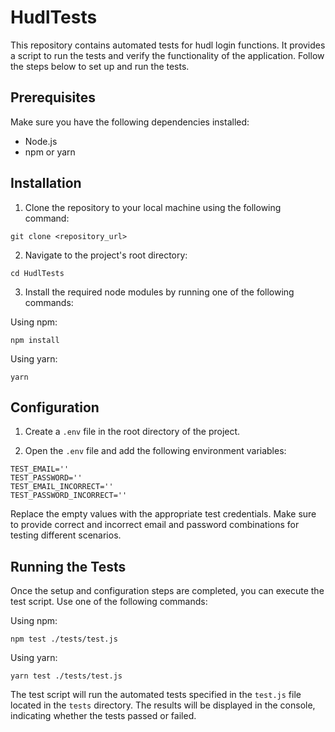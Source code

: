 # HudlTests

This repository contains automated tests for hudl login functions. It provides a script to run the tests and verify the functionality of the application. Follow the steps below to set up and run the tests.

## Prerequisites

Make sure you have the following dependencies installed:

- Node.js
- npm or yarn

## Installation

1. Clone the repository to your local machine using the following command:

```shell
git clone <repository_url>
```

2. Navigate to the project's root directory:

```shell
cd HudlTests
```

3. Install the required node modules by running one of the following commands:

Using npm:

```shell
npm install
```

Using yarn:

```shell
yarn
```

## Configuration

1. Create a `.env` file in the root directory of the project.

2. Open the `.env` file and add the following environment variables:

```dotenv
TEST_EMAIL=''
TEST_PASSWORD=''
TEST_EMAIL_INCORRECT=''
TEST_PASSWORD_INCORRECT=''
```

Replace the empty values with the appropriate test credentials. Make sure to provide correct and incorrect email and password combinations for testing different scenarios.

## Running the Tests

Once the setup and configuration steps are completed, you can execute the test script. Use one of the following commands:

Using npm:

```shell
npm test ./tests/test.js
```

Using yarn:

```shell
yarn test ./tests/test.js
```

The test script will run the automated tests specified in the `test.js` file located in the `tests` directory. The results will be displayed in the console, indicating whether the tests passed or failed.
